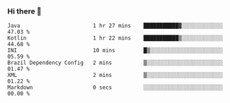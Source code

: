 ### Hi there 👋

<!--START_SECTION:waka-->

```text
Java                       1 hr 27 mins    ███████████▓░░░░░░░░░░░░░   47.03 %
Kotlin                     1 hr 22 mins    ███████████▒░░░░░░░░░░░░░   44.68 %
INI                        10 mins         █▒░░░░░░░░░░░░░░░░░░░░░░░   05.59 %
Brazil Dependency Config   2 mins          ▒░░░░░░░░░░░░░░░░░░░░░░░░   01.47 %
XML                        2 mins          ▒░░░░░░░░░░░░░░░░░░░░░░░░   01.22 %
Markdown                   0 secs          ░░░░░░░░░░░░░░░░░░░░░░░░░   00.00 %
```

<!--END_SECTION:waka-->

<!--
**jerry-shao/jerry-shao** is a ✨ _special_ ✨ repository because its `README.md` (this file) appears on your GitHub profile.

Here are some ideas to get you started:

- 🔭 I’m currently working on ...
- 🌱 I’m currently learning ...
- 👯 I’m looking to collaborate on ...
- 🤔 I’m looking for help with ...
- 💬 Ask me about ...
- 📫 How to reach me: ...
- 😄 Pronouns: ...
- ⚡ Fun fact: ...
-->
